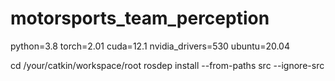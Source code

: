 # motorsports_team_perception

python=3.8
torch=2.01
cuda=12.1
nvidia_drivers=530
ubuntu=20.04


cd /your/catkin/workspace/root
rosdep install --from-paths src --ignore-src
